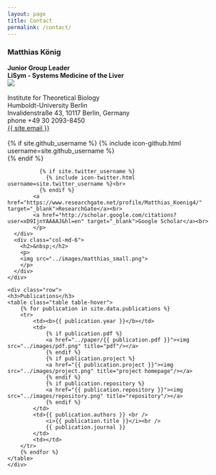 ```yaml
---
layout: page
title: Contact
permalink: /contact/
---
```


<div class="container-fluid">
	<div class="row">
	  <div class="col-md-6">
		  <h3>Matthias König</h3>
			<p>
			<b>Junior Group Leader</b><br />
			<b>LiSym - Systems Medicine of the Liver</b><br />
			<img src="../images/vln-bw.png"><br /><br />
			Institute for Theoretical Biology<br>
			Humboldt-University Berlin<br>
			Invalidenstraße 43, 10117 Berlin, Germany<br>
			phone +49 30 2093-8450<br>
			<a href="mailto:{{ site.email }}">{{ site.email }}</a><br><br>
	 		{% if site.github_username %}
	            {% include icon-github.html username=site.github_username %}<br>
	          {% endif %}

	          {% if site.twitter_username %}
	            {% include icon-twitter.html username=site.twitter_username %}<br>
	          {% endif %}
			<a href="https://www.researchgate.net/profile/Matthias_Koenig4/" target="_blank">ResearchGate</a><br>
			<a href="http://scholar.google.com/citations?user=xD9IjnYAAAAJ&hl=en" target="_blank">Google Scholar</a><br>
			</p>
	  </div>
	  <div class="col-md-6">
	  	<h2>&nbsp;</h2>
	  	<p>
		<img src="../images/matthias_small.png">
	    </p>
	  </div>
	</div>

	<div class="row">
	<h3>Publications</h3>
	<table class="table table-hover">
		{% for publication in site.data.publications %}
		<tr>
			<td><b>{{ publication.year }}</b></td>
			<td>
				{% if publication.pdf %}
				<a href="../paper/{{ publication.pdf }}"><img src="../images/pdf.png" title="pdf"/></a>
				{% endif %}
				{% if publication.project %}
				<a href="{{ publication.project }}"><img src="../images/project.png" title="project homepage"/></a>
				{% endif %}
				{% if publication.repository %}
				<a href="{{ publication.repository }}"><img src="../images/repository.png" title="repository"/></a>
				{% endif %}
			</td>
			<td>{{ publication.authors }} <br />
				<i>{{ publication.title }}</i><br />
				{{ publication.journal }}
			</td>
			<td></td>
		</tr>
		{% endfor %}
	</table>
	</div>
</div>

<!--
<h3>Research Interests</h3>
<ul>
  <li>Multi-scale modeling of liver metabolism</li>
  <li>Kinetic modeling of biological systems</li>
	  <li>Liver central metabolism (focus on glucose & fatty acid metabolism)</li>
  <li>Software Development for metabolic network analysis, data management and visualization (SBML)</li>
  <li>Constraint-based methods (FBA) in metabolic networks</li>
</ul>
-->
